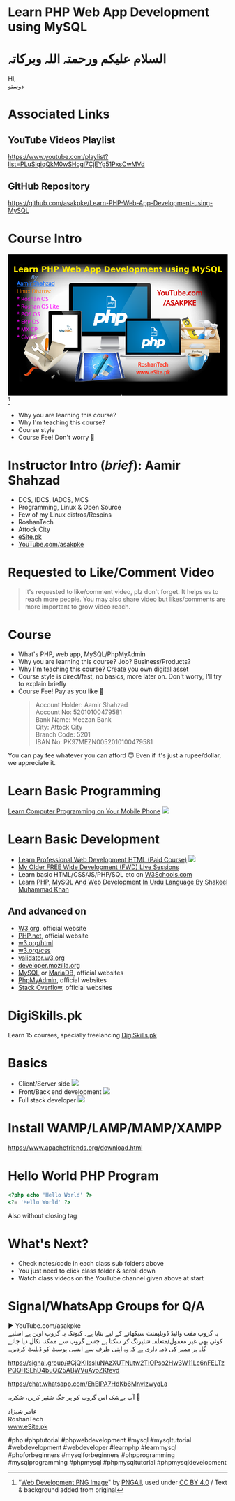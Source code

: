 # Learn PHP Web App Development using MySQL
# السلام علیکم ورحمتہ اللہ وبرکاتہ
Hi,  
دوستو  

# Associated Links

## YouTube Videos Playlist 
https://www.youtube.com/playlist?list=PLuSlqiqQkM0wSHcgl7CjEYg51PxsCwMVd

## GitHub Repository
https://github.com/asakpke/Learn-PHP-Web-App-Development-using-MySQL

# Course Intro
![](img/Web-Development-PNG-Image.png) [^1]

* Why you are learning this course?
* Why I'm teaching this course?
* Course style
* Course Fee! Don't worry :slightly_smiling_face:	

# Instructor Intro (*brief*): Aamir Shahzad
* DCS, IDCS, IADCS, MCS
* Programming, Linux & Open Source
* Few of my Linux distros/Respins
* RoshanTech
* Attock City
* [eSite.pk](http://esite.pk/)
* [YouTube.com/asakpke](https://www.youtube.com/asakpke)

# Requested to Like/Comment Video
> It's requested to like/comment video, plz don't forget. It helps us to reach more people. You may also share video but likes/comments are more important to grow video reach.

# Course
* What's PHP, web app, MySQL/PhpMyAdmin
* Why you are learning this course? Job? Business/Products?
* Why I'm teaching this course? Create you own digital asset
* Course style is direct/fast, no basics, more later on. Don't worry, I'll try to explain briefly
* Course Fee! Pay as you like :slightly_smiling_face:	
	> Account Holder: Aamir Shahzad  
	> Account No: 52010100479581  
	> Bank Name: Meezan Bank  
	> City: Attock City  
	> Branch Code: 5201  
	> IBAN No: PK97MEZN0052010100479581  

You can pay fee whatever you can afford :innocent: Even if it's just a rupee/dollar, we appreciate it.

# Learn Basic Programming
[Learn Computer Programming on Your Mobile Phone](https://www.youtube.com/playlist?list=PLuSlqiqQkM0yE5z2PF9wjyHM9_FHOo9Ew) ![](https://esite.pk/wp-content/uploads/2021/09/n2zkz-Vjnhk-1024x576.jpg)

# Learn Basic Development
* [Learn Professional Web Development HTML (Paid Course)](https://esite.pk/product/learn-professional-web-development-html-course/) ![](https://esite.pk/wp-content/uploads/2022/11/CB-tiMfj0YI.jpg)
* [My Older FREE Wide Development (FWD) Live Sessions](https://www.youtube.com/playlist?list=PLuSlqiqQkM0wepYUxRHnZVdeQvVOcwP9f)
* Learn basic HTML/CSS/JS/PHP/SQL etc on [W3Schools.com](https://www.w3schools.com/)
* [Learn PHP, MySQL And Web Development In Urdu Language By Shakeel Muhammad Khan](https://itechsoul.com/learn-php-mysql-and-web-development-in-urdu-language-by-shakeel-muhammad-khan-on-flip-pages/)
## And advanced on 
* [W3.org](https://www.w3.org/), official website
* [PHP.net](https://www.php.net/), official website
* [w3.org/html](https://www.w3.org/html/)
* [w3.org/css](https://www.w3.org/Style/CSS/)
* [validator.w3.org](https://validator.w3.org/)
* [developer.mozilla.org](https://developer.mozilla.org/en-US/)
* [MySQL](https://www.mysql.com/) or [MariaDB](https://mariadb.com/), official websites
* [PhpMyAdmin](https://www.phpmyadmin.net/), official websites
* [Stack Overflow](https://stackoverflow.com/), official websites

# DigiSkills.pk
Learn 15 courses, specially freelancing
[DigiSkills.pk](https://digiskills.pk/)

# Basics
* Client/Server side ![](http://www.wonko.info/ipt/sse/php/server-side.jpg)
* Front/Back end development ![](https://rpchost.com/wp-content/uploads/2021/07/Front-End-and-Back-End.png)
* Full stack developer ![](https://www.hackerearth.com/blog/wp-content/uploads/2017/02/Blog-Cover-image-Fullstack-Highres.jpg)

# Install WAMP/LAMP/MAMP/XAMPP
https://www.apachefriends.org/download.html

# Hello World PHP Program
```php
<?php echo 'Hello World' ?>
<?= 'Hello World' ?>
```
Also without closing tag

# What's Next?
* Check notes/code in each class sub folders above
* You just need to click class folder & scroll down
* Watch class videos on the YouTube channel given above at start

# Signal/WhatsApp Groups for Q/A
▶️ YouTube.com/asakpke  
یہ گروپ مفت وائیڈ ڈویلپمنٹ سیکھانے کے لیے بنایا ہے۔ کیونکہ یہ گروپ اوپن ہے اسلیے کوئی بھی غیر معقول/متعلقہ شئیرنگ کر سکتا ہے جسے گروپ سے ممکنہ نکال دیا جائے گا۔ ہر ممبر کی ذمہ داری ہے کہ وہ اپنی طرف سے ایسی پوسٹ کو ڈیلیٹ کردیں۔

https://signal.group/#CjQKIIssIuNAzXUTNutw2TIOPso2Hw3W11Lc6nFELTzPQQHSEhD4buQi25ABWVuAyoZKfevd

https://chat.whatsapp.com/EhEIPA7HdKb6MnvlzwyqLa

آپ بےشک اس گروپ کو ہر جگہ شئیر کریں، شکریہ 🙏

عامر شہزاد  
RoshanTech  
www.eSite.pk  

[^1]: "<a href=https://www.pngall.com/web-development-png/download/12773 target="_blank">Web Development PNG Image</a>" by <a href="pngall">PNGAll</a>, used under <a href="http://creativecommons.org/licenses/by/4.0/">CC BY 4.0</a> / Text & background added from original

#php #phptutorial #phpwebdevelopment #mysql #mysqltutorial #webdevelopment #webdeveloper #learnphp #learnmysql #phpforbeginners #mysqlforbeginners #phpprogramming #mysqlprogramming #phpmysql #phpmysqltutorial #phpmysqldevelopment